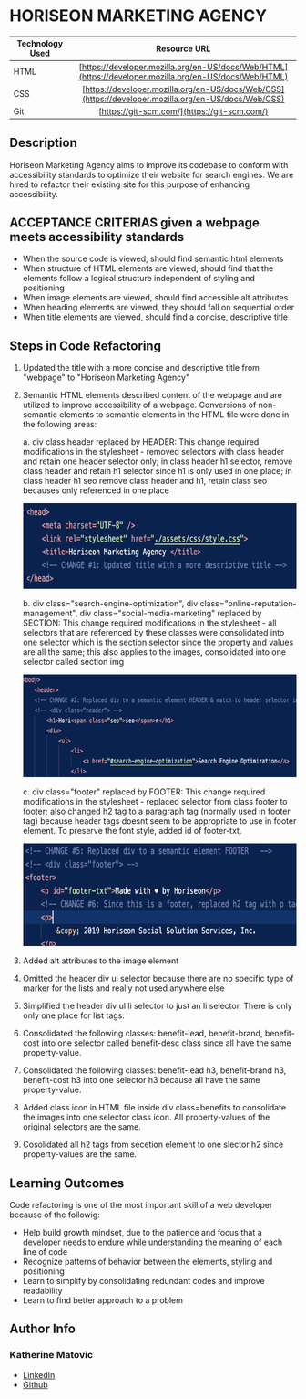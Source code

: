 # HORISEON MARKETING AGENCY

| Technology Used         | Resource URL           | 
| ------------- |:-------------:| 
| HTML    | [https://developer.mozilla.org/en-US/docs/Web/HTML](https://developer.mozilla.org/en-US/docs/Web/HTML) | 
| CSS     | [https://developer.mozilla.org/en-US/docs/Web/CSS](https://developer.mozilla.org/en-US/docs/Web/CSS)      |   
| Git | [https://git-scm.com/](https://git-scm.com/)     |    

## Description

Horiseon Marketing Agency aims to improve its codebase to conform with accessibility standards to optimize their website for search engines. We are hired to refactor their existing site for this purpose of enhancing accessibility. 

## ACCEPTANCE CRITERIAS given a webpage meets accessibility standards
* When the source code is viewed, should find semantic html elements
* When structure of HTML elements are viewed, should find that the elements follow a logical structure independent of styling and positioning
* When image elements are viewed, should find accessible alt attributes
* When heading elements are viewed, they should fall on sequential order
* When title elements are viewed, should find a concise, descriptive title

## Steps in Code Refactoring

1. Updated the title with a more concise and descriptive title from "webpage" to "Horiseon Marketing Agency"

2. Semantic HTML elements described content of the webpage and are utilized to improve accessibility of a webpage. Conversions of non-semantic elements to semantic elements in the HTML file were done in the following areas:

    a. div class header replaced by HEADER: This change required modifications in the stylesheet - removed selectors with class header and retain one header selector only; in class header h1 selector, remove class header and retain h1 selector since h1 is only used in one place; in class header h1 seo remove class header and h1, retain class seo becauses only referenced in one place

    <img src="assets/images/title.png" alt="title" width=550px height=150px/>

    b. div class="search-engine-optimization", div class="online-reputation-management", div class="social-media-marketing" replaced by SECTION: This change required modifications in the stylesheet - all selectors that are referenced by these classes were consolidated into one selector which is the section selector since the property and values are all the same; this also applies to the images, consolidated into one selector called section img

    <img src="assets/images/header.png" alt="header" width=600px height=180px/>

    c. div class="footer" replaced by FOOTER: This change required modifications in the stylesheet - replaced selector from class footer to footer; also changed h2 tag to a paragraph tag (normally used in footer tag) because header tags doesnt seem to be appropriate to use in footer element. To preserve the font style, added id of footer-txt.

     <img src="assets/images/footer.png" alt="footer" width=600px height=180px/>

3. Added alt attributes to the image element 

4. Omitted the header div ul selector because there are no specific type of marker for the lists and really not used anywhere else

5. Simplified the header div ul li selector to just an li selector. There is only only one place for list tags.

6. Consolidated the following classes: benefit-lead, benefit-brand, benefit-cost into one selector called benefit-desc class since all have the same property-value.

7. Consolidated the following classes: benefit-lead h3, benefit-brand h3, benefit-cost h3 into one selector h3 because all have the same property-value.

8. Added class icon in HTML file inside div class=benefits to consolidate the images into one selector class icon. All property-values of the original selectors are the same.

9. Cosolidated all h2 tags from secetion element to one slector h2 since property-values are the same.




## Learning Outcomes

Code refactoring is one of the most important skill of a web developer because of the followig:
* Help build growth mindset, due to the patience and focus that a developer needs to endure while understanding the meaning of each line of code
* Recognize patterns of behavior between the elements, styling and positioning
* Learn to simplify by consolidating redundant codes and improve readability
* Learn to find better approach to a problem


## Author Info
### Katherine Matovic
* [LinkedIn](https://www.linkedin.com/in/katherine-matovic-911666200/)
* [Github](https://github.com/kfmatovic716)

